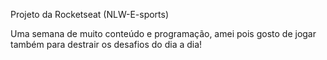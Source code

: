 Projeto da Rocketseat (NLW-E-sports)

Uma semana de muito conteúdo e programação, amei pois gosto de jogar também para destrair os desafios do dia a dia!
